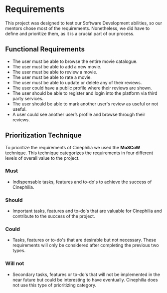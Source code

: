 # Requirements
This project was designed to test our Software Development abilities, so our mentors chose most of the requirements. Nonetheless, we did have to define and prioritize them, as it is a crucial part of our process.

## Functional Requirements
* The user must be able to browse the entire movie catalogue.
* The user must be able to add a new movie.
* The user must be able to review a movie.
* The user must be able to rate a movie.
* The user must be able to update or delete any of their reviews.
* The user could have a public profile where their reviews are shown.
* The user should be able to register and login into the platform via third party services.
* The user should be able to mark another user's review as useful or not useful.
* A user could see another user’s profile and browse through their reviews.

## Prioritization Technique
To prioritize the requirements of Cinephilia we used the **MoSCoW** technique. This technique categorizes the requirements in four different levels of overall value to the project.

### Must
* Indispensable tasks, features and to-do's to achieve the success of Cinephilia.
### Should
* Important tasks, features and to-do's that are valuable for Cinephilia and contribute to the success of the project.
### Could
* Tasks, features or to-do's that are desirable but not necessary. These requirements will only be considered after completing the previous two types.
### Will not
* Secondary tasks, features or to-do's that will not be implemented in the near future but could be interesting to have eventually. Cinephilia does not use this type of prioritizing category.
